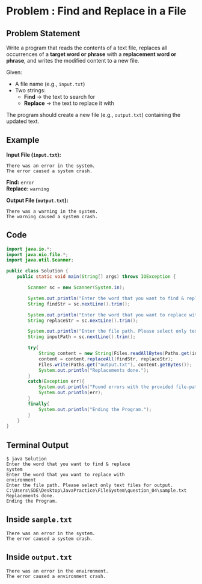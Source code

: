 # Problem : Find and Replace in a File

## Problem Statement

Write a program that reads the contents of a text file, replaces all occurrences of a **target word or phrase** with a **replacement word or phrase**, and writes the modified content to a new file.

Given:

- A file name (e.g., `input.txt`)
- Two strings:
  - **Find** → the text to search for
  - **Replace** → the text to replace it with

The program should create a new file (e.g., `output.txt`) containing the updated text.

## Example

**Input File (`input.txt`):**

```text
There was an error in the system.
The error caused a system crash.
```

**Find:** `error`  
**Replace:** `warning`

**Output File (`output.txt`):**

```text
There was a warning in the system.
The warning caused a system crash.
```

## Code

```java
import java.io.*;
import java.nio.file.*;
import java.util.Scanner;

public class Solution {
    public static void main(String[] args) throws IOException {

        Scanner sc = new Scanner(System.in);

        System.out.println("Enter the word that you want to find & replace");
        String findStr = sc.nextLine().trim();

        System.out.println("Enter the word that you want to replace with");
        String replaceStr = sc.nextLine().trim();

        System.out.println("Enter the file path. Please select only text files for output.");
        String inputPath = sc.nextLine().trim();

        try{
            String content = new String(Files.readAllBytes(Paths.get(inputPath)));
            content = content.replaceAll(findStr, replaceStr);
            Files.write(Paths.get("output.txt"), content.getBytes());
            System.out.println("Replacements done.");
        }
        catch(Exception err){
            System.out.println("Found errors with the provided file-path.");
            System.out.println(err);
        }
        finally{
            System.out.println("Ending the Program.");
        }
    }
}
```

## Terminal Output

```
$ java Solution
Enter the word that you want to find & replace
system
Enter the word that you want to replace with
environment
Enter the file path. Please select only text files for output.
C:\Users\SDE\Desktop\JavaPractice\FileSystem\question_04\sample.txt
Replacements done.
Ending the Program.
```

## Inside `sample.txt`

```
There was an error in the system.
The error caused a system crash.
```

## Inside `output.txt`

```
There was an error in the environment.
The error caused a environment crash.
```
